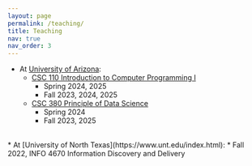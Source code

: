 ```yaml
---
layout: page
permalink: /teaching/
title: Teaching
nav: true
nav_order: 3
---
```


* At [University of Arizona](https://www.arizona.edu/):
    * [CSC 110 Introduction to Computer Programming I](https://xinchenyu.github.io/csc110/)
        * Spring 2024, 2025
        * Fall 2023, 2024, 2025
    * [CSC 380 Principle of Data Science]()
        * Spring 2024
        * Fall 2023, 2025 

 <br>
* At [University of North Texas](https://www.unt.edu/index.html):
    * Fall 2022, INFO 4670 Information Discovery and Delivery

